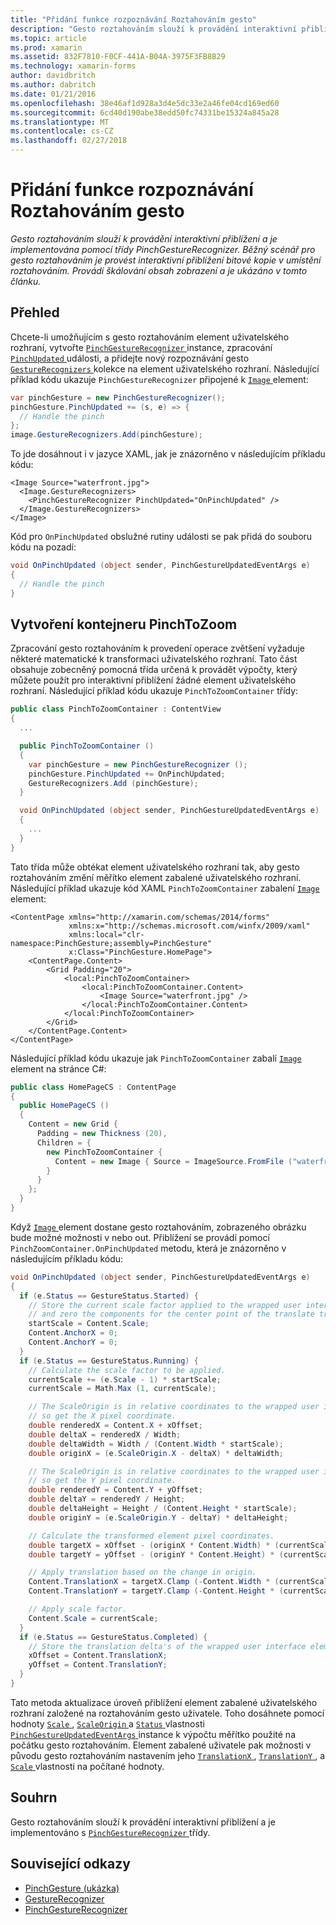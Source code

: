 ```yaml
---
title: "Přidání funkce rozpoznávání Roztahováním gesto"
description: "Gesto roztahováním slouží k provádění interaktivní přiblížení a je implementována pomocí třídy PinchGestureRecognizer. Běžný scénář pro gesto roztahováním je provést interaktivní přiblížení bitové kopie v umístění roztahováním. Provádí škálování obsah zobrazení a je ukázáno v tomto článku."
ms.topic: article
ms.prod: xamarin
ms.assetid: 832F7810-F0CF-441A-B04A-3975F3FB8B29
ms.technology: xamarin-forms
author: davidbritch
ms.author: dabritch
ms.date: 01/21/2016
ms.openlocfilehash: 38e46af1d928a3d4e5dc33e2a46fe04cd169ed60
ms.sourcegitcommit: 6cd40d190abe38edd50fc74331be15324a845a28
ms.translationtype: MT
ms.contentlocale: cs-CZ
ms.lasthandoff: 02/27/2018
---
```

# <a name="adding-a-pinch-gesture-recognizer"></a>Přidání funkce rozpoznávání Roztahováním gesto

_Gesto roztahováním slouží k provádění interaktivní přiblížení a je implementována pomocí třídy PinchGestureRecognizer. Běžný scénář pro gesto roztahováním je provést interaktivní přiblížení bitové kopie v umístění roztahováním. Provádí škálování obsah zobrazení a je ukázáno v tomto článku._

## <a name="overview"></a>Přehled

Chcete-li umožňujícím s gesto roztahováním element uživatelského rozhraní, vytvořte [ `PinchGestureRecognizer` ](https://developer.xamarin.com/api/type/Xamarin.Forms.PinchGestureRecognizer/) instance, zpracování [ `PinchUpdated` ](https://developer.xamarin.com/api/event/Xamarin.Forms.PinchGestureRecognizer.PinchUpdated/) události, a přidejte nový rozpoznávání gesto [ `GestureRecognizers` ](https://developer.xamarin.com/api/property/Xamarin.Forms.View.GestureRecognizers/) kolekce na element uživatelského rozhraní. Následující příklad kódu ukazuje `PinchGestureRecognizer` připojené k [ `Image` ](https://developer.xamarin.com/api/type/Xamarin.Forms.Image/) element:

```csharp
var pinchGesture = new PinchGestureRecognizer();
pinchGesture.PinchUpdated += (s, e) => {
  // Handle the pinch
};
image.GestureRecognizers.Add(pinchGesture);
```

To jde dosáhnout i v jazyce XAML, jak je znázorněno v následujícím příkladu kódu:

```xaml
<Image Source="waterfront.jpg">
  <Image.GestureRecognizers>
    <PinchGestureRecognizer PinchUpdated="OnPinchUpdated" />
  </Image.GestureRecognizers>
</Image>
```

Kód pro `OnPinchUpdated` obslužné rutiny události se pak přidá do souboru kódu na pozadí:

```csharp
void OnPinchUpdated (object sender, PinchGestureUpdatedEventArgs e)
{
  // Handle the pinch
}
```

## <a name="creating-a-pinchtozoom-container"></a>Vytvoření kontejneru PinchToZoom

Zpracování gesto roztahováním k provedení operace zvětšení vyžaduje některé matematické k transformaci uživatelského rozhraní. Tato část obsahuje zobecněný pomocná třída určená k provádět výpočty, který můžete použít pro interaktivní přiblížení žádné element uživatelského rozhraní. Následující příklad kódu ukazuje `PinchToZoomContainer` třídy:

```csharp
public class PinchToZoomContainer : ContentView
{
  ...

  public PinchToZoomContainer ()
  {
    var pinchGesture = new PinchGestureRecognizer ();
    pinchGesture.PinchUpdated += OnPinchUpdated;
    GestureRecognizers.Add (pinchGesture);
  }

  void OnPinchUpdated (object sender, PinchGestureUpdatedEventArgs e)
  {
    ...
  }
}
```

Tato třída může obtékat element uživatelského rozhraní tak, aby gesto roztahováním změní měřítko element zabalené uživatelského rozhraní. Následující příklad ukazuje kód XAML `PinchToZoomContainer` zabalení [ `Image` ](https://developer.xamarin.com/api/type/Xamarin.Forms.Image/) element:

```xaml
<ContentPage xmlns="http://xamarin.com/schemas/2014/forms"
             xmlns:x="http://schemas.microsoft.com/winfx/2009/xaml"
             xmlns:local="clr-namespace:PinchGesture;assembly=PinchGesture"
             x:Class="PinchGesture.HomePage">
    <ContentPage.Content>
        <Grid Padding="20">
            <local:PinchToZoomContainer>
                <local:PinchToZoomContainer.Content>
                    <Image Source="waterfront.jpg" />
                </local:PinchToZoomContainer.Content>
            </local:PinchToZoomContainer>
        </Grid>
    </ContentPage.Content>
</ContentPage>
```

Následující příklad kódu ukazuje jak `PinchToZoomContainer` zabalí [ `Image` ](https://developer.xamarin.com/api/type/Xamarin.Forms.Image/) element na stránce C#:

```csharp
public class HomePageCS : ContentPage
{
  public HomePageCS ()
  {
    Content = new Grid {
      Padding = new Thickness (20),
      Children = {
        new PinchToZoomContainer {
          Content = new Image { Source = ImageSource.FromFile ("waterfront.jpg") }
        }
      }
    };
  }
}
```

Když [ `Image` ](https://developer.xamarin.com/api/type/Xamarin.Forms.Image/) element dostane gesto roztahováním, zobrazeného obrázku bude možné možnosti v nebo out. Přiblížení se provádí pomocí `PinchZoomContainer.OnPinchUpdated` metodu, která je znázorněno v následujícím příkladu kódu:

```csharp
void OnPinchUpdated (object sender, PinchGestureUpdatedEventArgs e)
{
  if (e.Status == GestureStatus.Started) {
    // Store the current scale factor applied to the wrapped user interface element,
    // and zero the components for the center point of the translate transform.
    startScale = Content.Scale;
    Content.AnchorX = 0;
    Content.AnchorY = 0;
  }
  if (e.Status == GestureStatus.Running) {
    // Calculate the scale factor to be applied.
    currentScale += (e.Scale - 1) * startScale;
    currentScale = Math.Max (1, currentScale);

    // The ScaleOrigin is in relative coordinates to the wrapped user interface element,
    // so get the X pixel coordinate.
    double renderedX = Content.X + xOffset;
    double deltaX = renderedX / Width;
    double deltaWidth = Width / (Content.Width * startScale);
    double originX = (e.ScaleOrigin.X - deltaX) * deltaWidth;

    // The ScaleOrigin is in relative coordinates to the wrapped user interface element,
    // so get the Y pixel coordinate.
    double renderedY = Content.Y + yOffset;
    double deltaY = renderedY / Height;
    double deltaHeight = Height / (Content.Height * startScale);
    double originY = (e.ScaleOrigin.Y - deltaY) * deltaHeight;

    // Calculate the transformed element pixel coordinates.
    double targetX = xOffset - (originX * Content.Width) * (currentScale - startScale);
    double targetY = yOffset - (originY * Content.Height) * (currentScale - startScale);

    // Apply translation based on the change in origin.
    Content.TranslationX = targetX.Clamp (-Content.Width * (currentScale - 1), 0);
    Content.TranslationY = targetY.Clamp (-Content.Height * (currentScale - 1), 0);

    // Apply scale factor.
    Content.Scale = currentScale;
  }
  if (e.Status == GestureStatus.Completed) {
    // Store the translation delta's of the wrapped user interface element.
    xOffset = Content.TranslationX;
    yOffset = Content.TranslationY;
  }
}
```

Tato metoda aktualizace úroveň přiblížení element zabalené uživatelského rozhraní založené na roztahováním gesto uživatele. Toho dosáhnete pomocí hodnoty [ `Scale` ](https://developer.xamarin.com/api/property/Xamarin.Forms.PinchGestureUpdatedEventArgs.Scale/), [ `ScaleOrigin` ](https://developer.xamarin.com/api/property/Xamarin.Forms.PinchGestureUpdatedEventArgs.ScaleOrigin/) a [ `Status` ](https://developer.xamarin.com/api/property/Xamarin.Forms.PinchGestureUpdatedEventArgs.Status/) vlastnosti [ `PinchGestureUpdatedEventArgs` ](https://developer.xamarin.com/api/type/Xamarin.Forms.PinchGestureUpdatedEventArgs/) instance k výpočtu měřítko použité na počátku gesto roztahováním. Element zabalené uživatele pak možnosti v původu gesto roztahováním nastavením jeho [ `TranslationX` ](https://developer.xamarin.com/api/property/Xamarin.Forms.VisualElement.TranslationX/), [ `TranslationY` ](https://developer.xamarin.com/api/property/Xamarin.Forms.VisualElement.TranslationY/), a [ `Scale` ](https://developer.xamarin.com/api/property/Xamarin.Forms.VisualElement.Scale/) vlastnosti na počítané hodnoty.

## <a name="summary"></a>Souhrn

Gesto roztahováním slouží k provádění interaktivní přiblížení a je implementováno s [ `PinchGestureRecognizer` ](https://developer.xamarin.com/api/type/Xamarin.Forms.PinchGestureRecognizer/) třídy.


## <a name="related-links"></a>Související odkazy

- [PinchGesture (ukázka)](https://developer.xamarin.com/samples/xamarin-forms/WorkingWithGestures/PinchGesture/)
- [GestureRecognizer](https://developer.xamarin.com/api/type/Xamarin.Forms.GestureRecognizer/)
- [PinchGestureRecognizer](https://developer.xamarin.com/api/type/Xamarin.Forms.PinchGestureRecognizer/)
